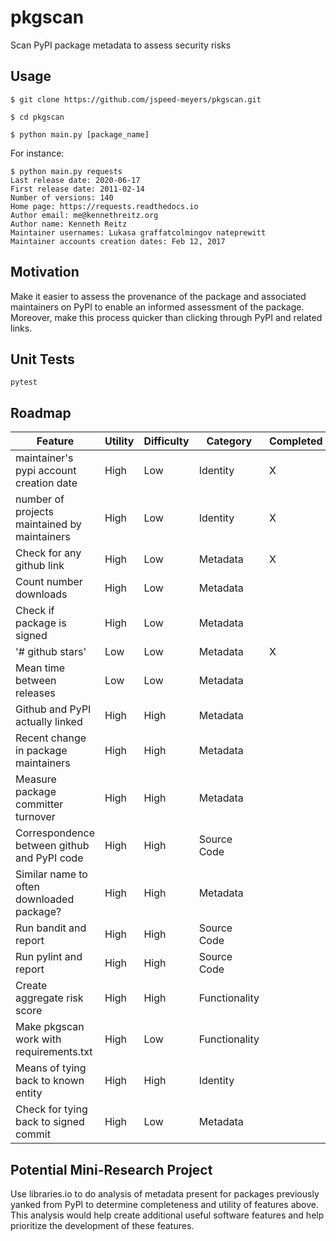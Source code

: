 # pkgscan
Scan PyPI package metadata to assess security risks

## Usage
`$ git clone https://github.com/jspeed-meyers/pkgscan.git`

`$ cd pkgscan`

`$ python main.py [package_name]`

For instance:

```
$ python main.py requests
Last release date: 2020-06-17
First release date: 2011-02-14
Number of versions: 140
Home page: https://requests.readthedocs.io
Author email: me@kennethreitz.org
Author name: Kenneth Reitz
Maintainer usernames: Lukasa graffatcolmingov nateprewitt
Maintainer accounts creation dates: Feb 12, 2017
```


## Motivation
Make it easier to assess the provenance of the package and associated maintainers
on PyPI to enable an informed assessment of the package. Moreover, make this
process quicker than clicking through PyPI and related links.

## Unit Tests
`pytest`

## Roadmap

Feature | Utility | Difficulty | Category | Completed
--------------- | --------------- | --------------- | --------------- | ---------------
maintainer's pypi account creation date | High | Low | Identity | X
number of projects maintained by maintainers | High | Low | Identity | X
Check for any github link | High | Low | Metadata | X
Count number downloads | High | Low | Metadata |
Check if package is signed | High | Low | Metadata |
'# github stars' | Low | Low | Metadata | X
Mean time between releases | Low | Low | Metadata |
Github and PyPI actually linked | High | High | Metadata |
Recent change in package maintainers | High | High | Metadata |
Measure package committer turnover | High | High | Metadata |
Correspondence between github and PyPI code | High | High | Source Code |
Similar name to often downloaded package? | High | High | Metadata |
Run bandit and report | High | High | Source Code |
Run pylint and report | High | High | Source Code |
Create aggregate risk score | High | High | Functionality |
Make pkgscan work with requirements.txt | High | Low | Functionality |
Means of tying back to known entity | High | High | Identity |
Check for tying back to signed commit | High | Low | Metadata |

## Potential Mini-Research Project
Use libraries.io to do analysis of metadata present for packages previously
yanked from PyPI to determine completeness and utility of features above. This
analysis would help create additional useful software features and help prioritize
the development of these features.
